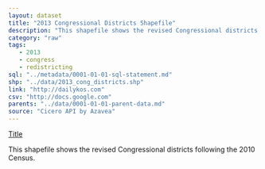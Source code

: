 ```yaml
---
layout: dataset
title: "2013 Congressional Districts Shapefile"
description: "This shapefile shows the revised Congressional districts following the 2010 Census."
category: "raw"
tags: 
   - 2013
   - congress
   - redistricting
sql: "../metadata/0001-01-01-sql-statement.md"
shp: "../data/2013_cong_districts.shp"
link: "http://dailykos.com"
csv: "http://docs.google.com"
parents: "../data/0001-01-01-parent-data.md"
source: "Cicero API by Azavea"
---
```

[Title][source]

[source]: http://dailykos.com
<p class='data desc'>This shapefile shows the revised Congressional districts following the 2010 Census.</p>
